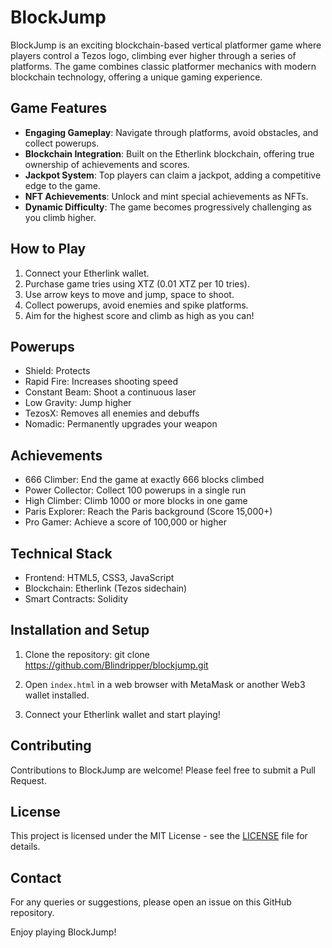 # BlockJump

BlockJump is an exciting blockchain-based vertical platformer game where players control a Tezos logo, climbing ever higher through a series of platforms. The game combines classic platformer mechanics with modern blockchain technology, offering a unique gaming experience.

## Game Features

- **Engaging Gameplay**: Navigate through platforms, avoid obstacles, and collect powerups.
- **Blockchain Integration**: Built on the Etherlink blockchain, offering true ownership of achievements and scores.
- **Jackpot System**: Top players can claim a jackpot, adding a competitive edge to the game.
- **NFT Achievements**: Unlock and mint special achievements as NFTs.
- **Dynamic Difficulty**: The game becomes progressively challenging as you climb higher.

## How to Play

1. Connect your Etherlink wallet.
2. Purchase game tries using XTZ (0.01 XTZ per 10 tries).
3. Use arrow keys to move and jump, space to shoot.
4. Collect powerups, avoid enemies and spike platforms.
5. Aim for the highest score and climb as high as you can!

## Powerups

- Shield: Protects 
- Rapid Fire: Increases shooting speed
- Constant Beam: Shoot a continuous laser
- Low Gravity: Jump higher
- TezosX: Removes all enemies and debuffs
- Nomadic: Permanently upgrades your weapon

## Achievements

- 666 Climber: End the game at exactly 666 blocks climbed
- Power Collector: Collect 100 powerups in a single run
- High Climber: Climb 1000 or more blocks in one game
- Paris Explorer: Reach the Paris background (Score 15,000+)
- Pro Gamer: Achieve a score of 100,000 or higher

## Technical Stack

- Frontend: HTML5, CSS3, JavaScript
- Blockchain: Etherlink (Tezos sidechain)
- Smart Contracts: Solidity

## Installation and Setup

1. Clone the repository:
git clone https://github.com/Blindripper/blockjump.git

2. Open `index.html` in a web browser with MetaMask or another Web3 wallet installed.

3. Connect your Etherlink wallet and start playing!

## Contributing

Contributions to BlockJump are welcome! Please feel free to submit a Pull Request.

## License

This project is licensed under the MIT License - see the [LICENSE](LICENSE) file for details.

## Contact

For any queries or suggestions, please open an issue on this GitHub repository.

Enjoy playing BlockJump!

